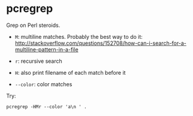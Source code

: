 # pcregrep

Grep on Perl steroids.

- `M`: multiline matches. Probably the best way to do it:
    <http://stackoverflow.com/questions/152708/how-can-i-search-for-a-multiline-pattern-in-a-file>

- `r`: recursive search

- `H`: also print filename of each match before it

- `--color`: color matches

Try:

    pcregrep -HMr --color 'a\n ' .
